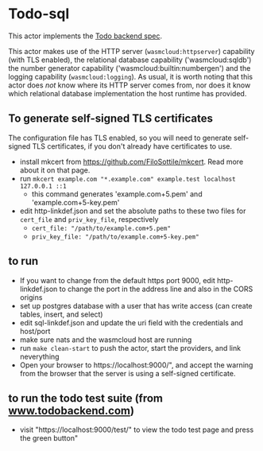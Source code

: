 # Todo-sql

This actor implements the [Todo backend spec](https://github.com/TodoBackend/todo-backend-js-spec/blob/master/js/specs.js).

This actor makes use of the HTTP server (`wasmcloud:httpserver`) capability (with TLS enabled),
the relational database capability ('wasmcloud:sqldb') 
the number generator capability ('wasmcloud:builtin:numbergen')
and the logging capability (`wasmcloud:logging`). 
As usual, it is worth noting that this actor does _not_ know where its HTTP server comes from,
nor does it know which relational database implementation the host runtime has provided.

## To generate self-signed TLS certificates

The configuration file has TLS enabled, so you will need to generate self-signed TLS certificates,
if you don't already have certificates to use.
- install mkcert from https://github.com/FiloSottile/mkcert. Read more about it on that page.
- run `mkcert example.com "*.example.com" example.test localhost 127.0.0.1 ::1` 
  - this command generates 'example.com+5.pem' and 'example.com+5-key.pem'
- edit http-linkdef.json and set the absolute paths to these two files for `cert_file` and `priv_key_file`, respectively
  - `cert_file: "/path/to/example.com+5.pem"`
  - `priv_key_file: "/path/to/example.com+5-key.pem"`
 
## to run

- If you want to change from the default https port 9000, edit http-linkdef.json to change the port in the address line and also in the CORS origins
- set up postgres database with a user that has write access (can create tables, insert, and select)
- edit sql-linkdef.json and update the uri field with the credentials and host/port
- make sure nats and the wasmcloud host are running
- run `make clean-start` to push the actor, start the providers, and link neverything
- Open your browser to https://localhost:9000/", and accept the warning from the browser that the server is using a self-signed certificate.

## to run the todo test suite (from www.todobackend.com)

- visit "https://localhost:9000/test/" to view the todo test page and press the green button"